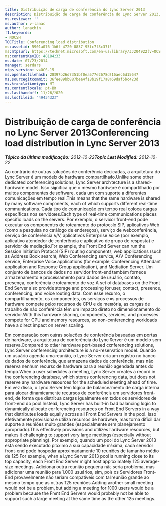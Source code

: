 ```yaml
---
title: Distribuição de carga de conferência do Lync Server 2013
description: Distribuição de carga de conferência do Lync Server 2013.
ms.reviewer: ''
ms.author: v-lanac
author: lanachin
f1.keywords:
- NOCSH
TOCTitle: Conferencing load distribution
ms:assetid: 5901a076-1b6f-4720-8837-95fc7f3c37f3
ms:mtpsurl: https://technet.microsoft.com/en-us/library/JJ204922(v=OCS.15)
ms:contentKeyID: 48184233
ms.date: 07/23/2014
manager: serdars
mtps_version: v=OCS.15
ms.openlocfilehash: 28897b26d7351bf0ea577e2678d916aec6d15647
ms.sourcegitcommit: 36fee89bb887bea4f18b19f17a8c69daf5bc423d
ms.translationtype: MT
ms.contentlocale: pt-BR
ms.lasthandoff: 11/26/2020
ms.locfileid: "49434323"
---
```

# <a name="conferencing-load-distribution-in-lync-server-2013"></a><span data-ttu-id="5dda7-103">Distribuição de carga de conferência no Lync Server 2013</span><span class="sxs-lookup"><span data-stu-id="5dda7-103">Conferencing load distribution in Lync Server 2013</span></span>

<div data-xmlns="http://www.w3.org/1999/xhtml">

<div class="topic" data-xmlns="http://www.w3.org/1999/xhtml" data-msxsl="urn:schemas-microsoft-com:xslt" data-cs="https://msdn.microsoft.com/">

<div data-asp="https://msdn2.microsoft.com/asp">



</div>

<div id="mainSection">

<div id="mainBody"><span data-ttu-id="5dda7-104">

<span> </span></span><span class="sxs-lookup"><span data-stu-id="5dda7-104">

<span> </span></span></span>

<span data-ttu-id="5dda7-105">_**Tópico da última modificação:** 2012-10-22_</span><span class="sxs-lookup"><span data-stu-id="5dda7-105">_**Topic Last Modified:** 2012-10-22_</span></span>

<span data-ttu-id="5dda7-106">Ao contrário de outras soluções de conferência dedicadas, a arquitetura do Lync Server é um modelo de hardware compartilhado.</span><span class="sxs-lookup"><span data-stu-id="5dda7-106">Unlike some other dedicated conferencing solutions, Lync Server architecture is a shared-hardware model.</span></span> <span data-ttu-id="5dda7-107">Isso significa que o mesmo hardware é compartilhado por muitos componentes de software, cada um com suporte a diferentes comunicações em tempo real.</span><span class="sxs-lookup"><span data-stu-id="5dda7-107">This means that the same hardware is shared by many software components, each of which supports different real-time communications.</span></span> <span data-ttu-id="5dda7-108">Cada tipo de comunicação em tempo real coloca cargas específicas nos servidores.</span><span class="sxs-lookup"><span data-stu-id="5dda7-108">Each type of real-time communications places specific loads on the servers.</span></span> <span data-ttu-id="5dda7-109">Por exemplo, o servidor front-end pode executar os componentes de roteamento do protocolo SIP, aplicativos Web (como a pesquisa no catálogo de endereços), serviço de webconferência, serviço de conferência A/V, aplicativos Enterprise Voice (por exemplo, aplicativo atendedor de conferência e aplicativo de grupo de resposta) e servidor de mediação.</span><span class="sxs-lookup"><span data-stu-id="5dda7-109">For example, the Front End Server can run the Session Initiation Protocol (SIP) routing components, web applications (such as Address Book search), Web Conferencing service, A/V Conferencing service, Enterprise Voice applications (for example, Conferencing Attendant application and Response Group application), and Mediation Server.</span></span> <span data-ttu-id="5dda7-110">Um conjunto de bancos de dados no servidor front-end também fornece armazenamento e processamento para dados de usuário, contato, presença, conferência e roteamento de voz.</span><span class="sxs-lookup"><span data-stu-id="5dda7-110">A set of databases on the Front End Server also provide storage and processing for user, contact, presence, conferencing, and voice routing data.</span></span> <span data-ttu-id="5dda7-111">Com esse recurso, o compartilhamento, os componentes, os serviços e os processos de hardware compete pelos recursos de CPU e de memória, as cargas de trabalho de não conferência têm um impacto direto no dimensionamento do servidor.</span><span class="sxs-lookup"><span data-stu-id="5dda7-111">With this hardware sharing, components, services, and processes compete for CPU and memory resources, so non-conferencing workloads have a direct impact on server scaling.</span></span>

<span data-ttu-id="5dda7-112">Em comparação com outras soluções de conferência baseadas em portas de hardware, a arquitetura de conferência do Lync Server é um modelo sem reserva.</span><span class="sxs-lookup"><span data-stu-id="5dda7-112">Compared to other hardware port-based conferencing solutions, Lync Server conferencing architecture is a no-reservation model.</span></span> <span data-ttu-id="5dda7-113">Quando um usuário agenda uma reunião, o Lync Server cria um registro no banco de dados de conferência, que armazena dados de conferência, mas não reserva nenhum recurso de hardware para a reunião agendada antes do tempo.</span><span class="sxs-lookup"><span data-stu-id="5dda7-113">When a user schedules a meeting, Lync Server creates a record in the conferencing database, which stores conferencing data, but does not reserve any hardware resources for the scheduled meeting ahead of time.</span></span> <span data-ttu-id="5dda7-114">Em vez disso, o Lync Server tem lógica de balanceamento de carga interna para alocar dinamicamente recursos de conferência em servidores front-end, de forma que distribua cargas igualmente em todos os servidores de front-end do pool.</span><span class="sxs-lookup"><span data-stu-id="5dda7-114">Instead, Lync Server has built-in load balancing logic to dynamically allocate conferencing resources on Front End Servers in a way that distributes loads equally across all Front End Servers in the pool.</span></span> <span data-ttu-id="5dda7-115">Isso efetivamente provisiona e utiliza recursos de hardware, mas torna difícil dar suporte a reuniões muito grandes (especialmente sem planejamento apropriado).</span><span class="sxs-lookup"><span data-stu-id="5dda7-115">This effectively provisions and utilizes hardware resources, but makes it challenging to support very large meetings (especially without appropriate planning).</span></span> <span data-ttu-id="5dda7-116">Por exemplo, quando um pool do Lync Server 2013 está sendo executado próximo à sua capacidade máxima, cada servidor front-end pode hospedar aproximadamente 10 reuniões de tamanho médio de 125.</span><span class="sxs-lookup"><span data-stu-id="5dda7-116">For example, when a Lync Server 2013 pool is running close to its top capacity, each Front End Server might host approximately 125 average-size meetings.</span></span> <span data-ttu-id="5dda7-117">Adicionar outra reunião pequena não seria problema, mas adicionar uma reunião para 1.000 usuários, sim, pois os Servidores Front-End provavelmente não seriam compatíveis com tal reunião grande ao mesmo tempo que as outras 125 reuniões.</span><span class="sxs-lookup"><span data-stu-id="5dda7-117">Adding another small meeting would not be a problem, but adding a meeting for 1000 users would be a problem because the Front End Servers would probably not be able to support such a large meeting at the same time as the other 125 meetings.</span></span>

<span data-ttu-id="5dda7-118"></div>

<span> </span>

</div>

</div>

</span><span class="sxs-lookup"><span data-stu-id="5dda7-118"></div>

<span> </span>

</div>

</div>

</span></span></div>

